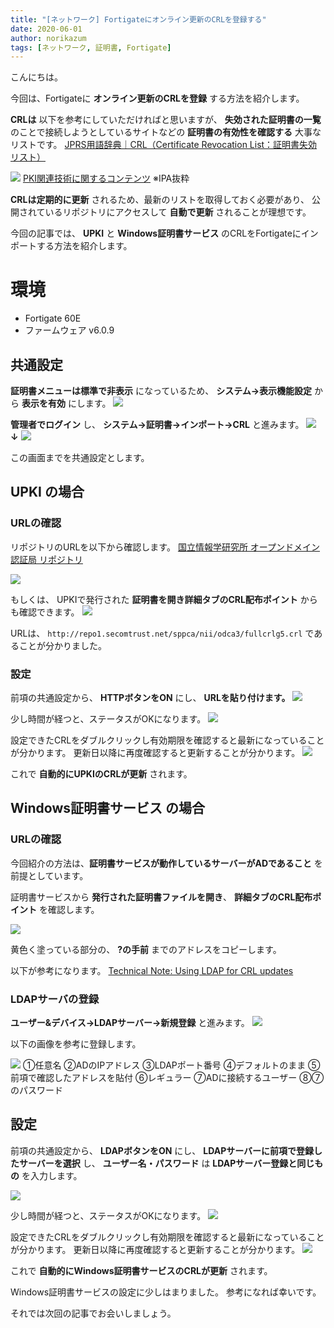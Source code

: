 ```yaml
---
title: "[ネットワーク] Fortigateにオンライン更新のCRLを登録する"
date: 2020-06-01
author: norikazum
tags: [ネットワーク, 証明書, Fortigate]
---
```


こんにちは。

今回は、Fortigateに **オンライン更新のCRLを登録** する方法を紹介します。

**CRLは** 以下を参考にしていただければと思いますが、
**失効された証明書の一覧** のことで接続しようとしているサイトなどの **証明書の有効性を確認する** 大事なリストです。
[JPRS用語辞典｜CRL（Certificate Revocation List：証明書失効リスト）](https://jprs.jp/glossary/index.php?ID=0241)

![](images/register-online-update-crl-with-fortigate-1.png)
[PKI関連技術に関するコンテンツ](https://www.ipa.go.jp/security/pki/042.html)
※IPA抜粋

**CRLは定期的に更新** されるため、最新のリストを取得しておく必要があり、
公開されているリポジトリにアクセスして **自動で更新** されることが理想です。

今回の記事では、 **UPKI** と **Windows証明書サービス** のCRLをFortigateにインポートする方法を紹介します。

# 環境
* Fortigate 60E
* ファームウェア v6.0.9 

## 共通設定

**証明書メニューは標準で非表示** になっているため、 **システム→表示機能設定** から **表示を有効** にします。
![](images/register-online-update-crl-with-fortigate-2.png)

**管理者でログイン** し、 **システム→証明書→インポート→CRL** と進みます。
![](images/register-online-update-crl-with-fortigate-3.png)
**↓**
![](images/register-online-update-crl-with-fortigate-4.png)

この画面までを共通設定とします。

## UPKI の場合

### URLの確認
リポジトリのURLを以下から確認します。
[国立情報学研究所 オープンドメイン認証局 リポジトリ](https://repo1.secomtrust.net/sppca/nii/odca3/)

![](images/register-online-update-crl-with-fortigate-5.png)

もしくは、 UPKIで発行された **証明書を開き詳細タブのCRL配布ポイント** からも確認できます。
![](images/register-online-update-crl-with-fortigate-6.png)

URLは、 `http://repo1.secomtrust.net/sppca/nii/odca3/fullcrlg5.crl`  であることが分かりました。

### 設定
前項の共通設定から、 **HTTPボタンをON** にし、 **URLを貼り付けます。**
![](images/register-online-update-crl-with-fortigate-7.png)

少し時間が経つと、ステータスがOKになります。
![](images/register-online-update-crl-with-fortigate-8.png)

設定できたCRLをダブルクリックし有効期限を確認すると最新になっていることが分かります。
更新日以降に再度確認すると更新することが分かります。
![](images/register-online-update-crl-with-fortigate-9.png)

これで **自動的にUPKIのCRLが更新** されます。

## Windows証明書サービス の場合

### URLの確認
今回紹介の方法は、**証明書サービスが動作しているサーバーがADであること** を前提としています。

証明書サービスから **発行された証明書ファイルを開き**、 **詳細タブのCRL配布ポイント** を確認します。

![](images/register-online-update-crl-with-fortigate-10.png)

黄色く塗っている部分の、 **?の手前** までのアドレスをコピーします。

以下が参考になります。
[Technical Note: Using LDAP for CRL updates](https://kb.fortinet.com/kb/viewContent.do?externalId=FD35052)

### LDAPサーバの登録

**ユーザー&デバイス→LDAPサーバー→新規登録** と進みます。
![](images/register-online-update-crl-with-fortigate-11.png)

以下の画像を参考に登録します。

![](images/register-online-update-crl-with-fortigate-12.png)
①任意名
②ADのIPアドレス
③LDAPポート番号
④デフォルトのまま
⑤前項で確認したアドレスを貼付
⑥レギュラー
⑦ADに接続するユーザー
⑧⑦のパスワード

## 設定
前項の共通設定から、 **LDAPボタンをON** にし、 **LDAPサーバーに前項で登録したサーバーを選択** し、 **ユーザー名・パスワード** は **LDAPサーバー登録と同じもの** を入力します。

![](images/register-online-update-crl-with-fortigate-13.png)

少し時間が経つと、ステータスがOKになります。
![](images/register-online-update-crl-with-fortigate-14.png)

設定できたCRLをダブルクリックし有効期限を確認すると最新になっていることが分かります。
更新日以降に再度確認すると更新することが分かります。
![](images/register-online-update-crl-with-fortigate-15.png)

これで  **自動的にWindows証明書サービスのCRLが更新** されます。

Windows証明書サービスの設定に少しはまりました。
参考になれば幸いです。

それでは次回の記事でお会いしましょう。
